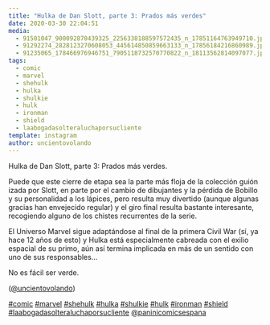 ```yaml
---
title: "Hulka de Dan Slott, parte 3: Prados más verdes"
date: 2020-03-30 22:04:51
media: 
  - 91501047_900092870439325_2256338188597572435_n_17851164763949710.jpg
  - 91292274_2828123270608053_445614850859663133_n_17856184216860989.jpg
  - 91235065_178466976946751_7905118732570770822_n_18113562814097077.jpg
tags: 
  - comic
  - marvel
  - shehulk
  - hulka
  - shulkie
  - hulk
  - ironman
  - shield
  - laabogadasolteraluchaporsucliente
template: instagram
author: uncientovolando
---
```


Hulka de Dan Slott, parte 3: Prados más verdes.


Puede que este cierre de etapa sea la parte más floja de la colección guión izada por Slott, en parte por el cambio de dibujantes y la pérdida de Bobillo y su personalidad a los lápices, pero resulta muy divertido (aunque algunas gracias han envejecido regular) y el giro final resulta bastante interesante, recogiendo alguno de los chistes recurrentes de la serie.


El Universo Marvel sigue adaptándose al final de la primera Civil War (sí, ya hace 12 años de esto) y Hulka está especialmente cabreada con el exilio espacial de su primo, aún así termina implicada en más de un sentido con uno de sus responsables...


No es fácil ser verde.


([@uncientovolando](https://instagram.com/uncientovolando))






[#comic](/tags/comic) [#marvel](/tags/marvel) [#shehulk](/tags/shehulk) [#hulka](/tags/hulka) [#shulkie](/tags/shulkie) [#hulk](/tags/hulk) [#ironman](/tags/ironman) [#shield](/tags/shield) [#laabogadasolteraluchaporsucliente](/tags/laabogadasolteraluchaporsucliente) [@paninicomicsespana](https://instagram.com/paninicomicsespana)

